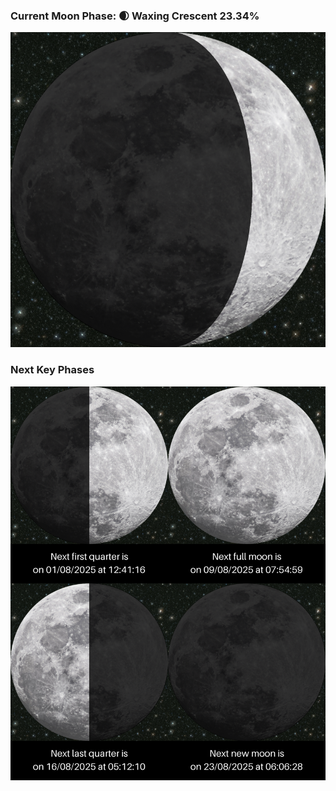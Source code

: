 ### Current Moon Phase: 🌒 Waxing Crescent 23.34%
![Moon Phase](moonphase.png)
### Next Key Phases
![Gallery](gallery.png)